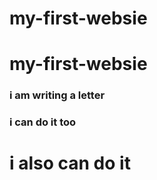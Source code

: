 # my-first-websie
# my-first-websie
### i am writing a letter
### i can do it too 
#  i also can do it
